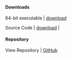 #### Downloads

64-bit executable | [download](https://github.com/mqhirr/Zephyr/releases/download/1.0/Zephyr.exe)

Source Code | [download](https://github.com/mqhirr/Zephyr/archive/refs/heads/stable.zip) |

#### Repository

View Repository | [GitHub](http://github.com/mqhirr/Zephyr)
